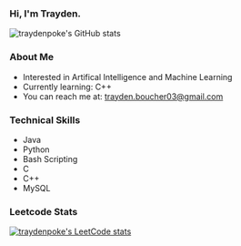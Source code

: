 ### Hi, I'm Trayden.
![traydenpoke's GitHub stats](https://github-readme-stats.vercel.app/api?username=traydenpoke&show_icons=true&include_all_commits=true&count_private=true&hide_border=true&theme=tokyonight)


### About Me
* Interested in Artifical Intelligence and Machine Learning
* Currently learning: C++
* You can reach me at: trayden.boucher03@gmail.com

### Technical Skills
* Java
* Python
* Bash Scripting
* C
* C++
* MySQL

### Leetcode Stats
[![traydenpoke's LeetCode stats](https://leetcode-stats-six.vercel.app/?username=traydenpoke&theme=dark)](https://github.com/KnlnKS/leetcode-stats)
